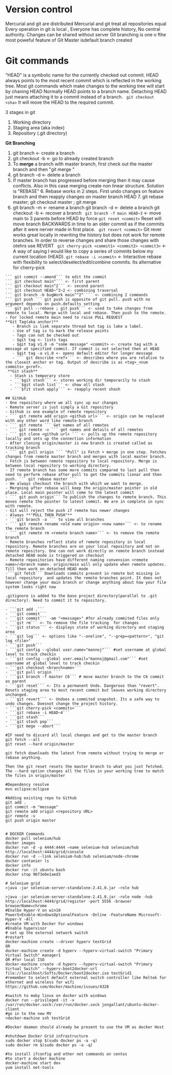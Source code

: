 # Version control
Mercurial and git are distributed
Mercurial and git treat all repositories equal
Every operation in git is local , Everyone has complete history, No central authority.
Changes can be shared without server
Git branching is one o fthe most poweful feature of Git
Master isdefault branch created



# Git commands
"HEAD" is a symbolic name for the currently checked out commit. HEAD always points to the most recent commit which is reflected in the working tree. Most git commands which make changes to the working tree will start by chaning HEAD
Normally HEAD points to a branch name.
Detaching HEAD just means attaching it to a commit instead of a branch.
``` git checkout <sha>``` It will move the HEAD to the required commit.

3 stages in git
  1. Working directory
  2. Staging area (aka index)
  3. Repository (.git directory)

**Git Branching**
  1. git branch <branch name> <- create a branch
  2. git checkout -b <branch name> <- go to already created branch
  3. To **merge** a branch with master branch, first check out the master branch and then "git merge <branch name>"
  4. git branch -d <branch name> <- delete a branch
  5. If master branch has progressed before merging then it may cause conflicts. Also in this case merging create non linear structure. Solution is "REBASE"
                                    6. Rebase works in 2 steps. First undo changes on feature branch and then reapply changes on master branch HEAD
                                    7. git rebase master; git checkout master ; git merge <branch name>
  8. git branch -m <old branch> <new branch> <- rename a branch
  git branch -d <branch name> <- delete a branch
  git checkout -b <branch name> <sha> <- recover a branch
  ``` git branch -f main HEAD~3``` <- move main to 3 parents before HEAD by force 
  ```git reset <commit>``` Reset will move branch BACKWARDS in time to an older commit as if the commits after it were nerver made in first place.
  ``` git revert <commit>``` Git rever works great locally in rewriting the history but does not work for remote branches. In order to reverse changes and share those changes with otehrs use REVERT
 ``` git cherry-pick <commit1> <commit2> <commit3>``` <- A way of saying I would like to copy a series of commits below my current location (HEAD). 
``` git rebase -i <commit> ``` <-  Interactive rebase with flexibility to select/deselect/edit/combine commits. Its alternative for cherry-pick
``` git rebase <base> <target>                                  
``` git commit --amend``` to edit the commit     
``` git checkout main^``` <- first parent
``` git checkout main^2``` <- second parent
``` git checkout HEAD~^2~2 <- combining traversal
``` git branch -b bugWork main^^2^ ``` <- combining 2 commands
``` git push ``` git push is opposite of git pull. push with no argument depends on push.defaults setting      
``` git pull --rebase ; git push``` <- used to take changes from remote to local. Merge with local and rebase. Then push to the remote.
- For locked remote main need to raise PULL REQUEST
**Git Tag(aka anchor)**
   - Branch is liek separate thread but tag is lake a label.
   - Use of tag is to mark the release points
   - Tags can not be checked out                               
   - $git tag <- lists tags
   - $git tag v1.0 -m "some message" <commit> <- create tag with a message at specified commit. If commit is not selected then at HEAD
   - $git tag -a v1.0 <- opens default editor for longer message
   - ``` git describe <ref>``` <- describes where you are relative to the closest anchor or tag. Output of describe is as <tag>_<num commits>_g<ref>.
 **Git stash**
  - Stash is temporary store
  - ```$git stash``` <- stores working dir temporarily to stash
  - ```$git stash list``` <- show all stash
  - ```$fit stash apply``` <- reapply recent shash
                                    
## GitHub   
- One repository where we all sync up our changes
- Remote server is just simply a Git repository
- Github is one example of remote repository
- ``` git remote add origin <github url>``` <- origin can be replaced with any other word like remote-branch
- ``` git remote ``` Get names of all remotes
- ``` git remote -v ``` get names and details of all remotes
- ``` git clone <github url> ``` <- pulls up the remote repository locally and sets up the connection information
- After cloning origin/master is new branch is created called as tracking branch
- ``` git pull origin ``` "Pull" is Fetch + merge in one step. Fetches changes from remote master branch and merges with local master branch.
- Fetch is between remote repository to local repository. Merge is between local repository to working directory.                                   
- If remote branch has some more commits compared to last pull then need to perform rebase after pull to get the commits lienar and then push. ``` git rebase master ```
- We always checkout the branch with which we want to merge.
- Mergning after rebase will keep the origin/master pointer in old place. Local main pointer will come to the latest commit
- ``` git push origin``` To publish the changes to remote branch. This moves remote the pointer to latest commit. We are in complete in sync with remote.
- Git will reject the push if remote has newer changes                                    
- Always **"PULL THEN PUSH"** 
- ```git branch -a ``` to view all branches
- ``` git remote rename <old name origin> <new name>``` <- to rename the remote branch
- ``` git remote rm <remote branch name>``` <- to remove the remote branch
- Remote branches reflect state of remote repository in local repository. Remote branches are on your local repository and not on remote repository. One can not work directly on remote branch instead detached HEAD mode is triggered on checkout
- Remote repositories have different naming convension <remote name>/<branch name>. origin/main will only update when remote updates. Till then work on detached HEAD mode   
-```git fetch``` Downloads commits present in remote but missing in local repository  and updates the remote branches point. It does not however change your main branch or change anything about how your file system looks right now
  
.gitignore is added to the base project directory(parallel to .git directory). Need to commit it to repository.

- ```git add .```
- ```git commit```
- ```git commit``` -am "<message>" #for already commited files only
- ```git rm``` <- To remove the file tracking  for changes
- ```git status``` <- displays state of working directory and staging area
- ```git log``` <- options like "--oneline", "--grep=<pattern>", "git log <file>"
- ```git push```
- ```git config --global user.name="mannoj"``` #set username at global level to track checkin
- ```git config --global user.email="mannoj@gmail.com"``` #set username at global level to track checkin
- ```git checkout <branchname>```
- ```git pull origin ```
- ```git branch -f master C6``` # move master branch to the C6 commit as parent
- ```git reset``` <- Its a permanent Undo. Dangerous than "revert". Resets staging area to most recent commit but leaves working directory unchanged.
- ```git revert``` <- Undoes a commited snapshot. Its a safe way to undo changes. Doesnot change the project history.
- ```git cherry-pick <commits>```
- ```git rebase -i HEAD~4```
- ```git stash```
- ```git stash pop```
- ```git mege --abort```

#IF need to discard all local changes and get to the master branch
git fetch --all
git reset --hard origin/master

git fetch downloads the latest from remote without trying to merge or rebase anything.

Then the git reset resets the master branch to what you just fetched. The --hard option changes all the files in your working tree to match the files in origin/master

#Dependency resolve
mvn eclipse:eclipse

#Adding existing repo to Github
git add .
git commit -m "message"
git remote add origin <repository URL>
gir remote -v
git push origin master


# DOCKER Commands
docker pull selenium/hub
docker images
docker run -d -p 4444:4444 –name selenium-hub selenium/hub
http://localhost:4444/grid/console
docker run -d --link selenium-hub:hub selenium/node-chrome
docker contanier ls
docker info
docker run -it ubuntu bash
docker stop 96f3e6e1aed3

# Selenium grid
>java -jar selenium-server-standalone-2.41.0.jar -role hub

>java -jar selenium-server-standalone-2.41.0.jar -role node -hub
http://localhost:4444/grid/register -port 5556 -browser browserName=chrome
#Enalbe Hyper-V on win10
PowerS>Enable-WindowsOptionalFeature -Online -FeatureName Microsoft-Hyper-V -All
#create VM with Docker For windows
#Enable hypervisor 
# set up the external network switch
#restart
docker-machine create --driver hyperv testGrid
OR
docker-machine create -d hyperv --hyperv-virtual-switch "Primary Virtual Switch" manager1
OR #for local ISO
docker-machine create -d hyperv --hyperv-virtual-switch "Primary Virtual Switch" --hyperv-boot2docker-url file://localhost/Softs/Docker/boot2docker.iso testGrid1
#remember to select default external switch controller like Reltek for ethernet and wireless for wifi https://github.com/docker/machine/issues/4328

#switch to moby linux on docker with windows
docker run --privileged -it -v /var/run/docker.sock:/var/run/docker.sock jongallant/ubuntu-docker-client 
#go in to the new MV
>docker-machine ssh testGrid

#Docker deamon should already be present to use the VM as docker Host

#shutdown Docker Grid infrastructure
sudo docker stop $(sudo docker ps -a -q)
sudo docker rm $(sudo docker ps -a -q)

#to install ifconfig and other net commands on centos
#to start a docker machine
docker-machine start dev
yum install net-tools
